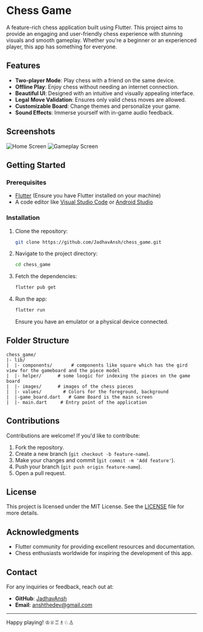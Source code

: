 # Chess Game

A feature-rich chess application built using Flutter. This project aims to provide an engaging and user-friendly chess experience with stunning visuals and smooth gameplay. Whether you're a beginner or an experienced player, this app has something for everyone.

## Features

- **Two-player Mode**: Play chess with a friend on the same device.
- **Offline Play**: Enjoy chess without needing an internet connection.
- **Beautiful UI**: Designed with an intuitive and visually appealing interface.
- **Legal Move Validation**: Ensures only valid chess moves are allowed.
- **Customizable Board**: Change themes and personalize your game.
- **Sound Effects**: Immerse yourself with in-game audio feedback.

## Screenshots

![Home Screen](assets/screenshots/home_screen.png)
![Gameplay Screen](assets/screenshots/gameplay_screen.png)

## Getting Started

### Prerequisites

- [Flutter](https://flutter.dev/docs/get-started/install) (Ensure you have Flutter installed on your machine)
- A code editor like [Visual Studio Code](https://code.visualstudio.com/) or [Android Studio](https://developer.android.com/studio)

### Installation

1. Clone the repository:

   ```bash
   git clone https://github.com/JadhavAnsh/chess_game.git
   ```

2. Navigate to the project directory:

   ```bash
   cd chess_game
   ```

3. Fetch the dependencies:

   ```bash
   flutter pub get
   ```

4. Run the app:

   ```bash
   flutter run
   ```

   Ensure you have an emulator or a physical device connected.

## Folder Structure

```plaintext
chess_game/
|- lib/
|  |- components/       # components like square which has the gird view for the gameboard and the piece model
|  |- helper/      # some loogic for indexing the pieces on the game board
|  |- images/      # images of the chess pieces
|  |- values/        # Colors for the foreground, background
|  |-game_board.dart   # Game Board is the main screen
|  |- main.dart     # Entry point of the application
```

## Contributions

Contributions are welcome! If you'd like to contribute:

1. Fork the repository.
2. Create a new branch (`git checkout -b feature-name`).
3. Make your changes and commit (`git commit -m 'Add feature'`).
4. Push your branch (`git push origin feature-name`).
5. Open a pull request.

## License

This project is licensed under the MIT License. See the [LICENSE](LICENSE) file for more details.

## Acknowledgments

- Flutter community for providing excellent resources and documentation.
- Chess enthusiasts worldwide for inspiring the development of this app.

## Contact

For any inquiries or feedback, reach out at:

- **GitHub**: [JadhavAnsh](https://github.com/JadhavAnsh)
- **Email**: anshthedev@gmail.com

---

Happy playing! ♔♕♖♗♘♙
